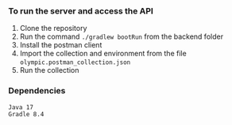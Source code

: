 ### To run the server and access the API

1. Clone the repository
2. Run the command `./gradlew bootRun` from the backend folder
3. Install the postman client
4. Import the collection and environment from the file `olympic.postman_collection.json`
5. Run the collection

### Dependencies

```
Java 17
Gradle 8.4
```
